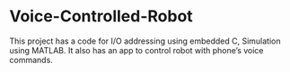 # Voice-Controlled-Robot
This project has a code for I/O addressing using embedded C, Simulation using MATLAB.
It also has an app to control robot with phone’s voice commands.
